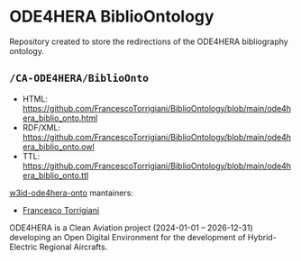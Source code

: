 # ODE4HERA BiblioOntology
Repository created to store the redirections of the ODE4HERA bibliography ontology.

## `/CA-ODE4HERA/BiblioOnto`

* HTML: https://github.com/FrancescoTorrigiani/BiblioOntology/blob/main/ode4hera_biblio_onto.html
* RDF/XML: https://github.com/FrancescoTorrigiani/BiblioOntology/blob/main/ode4hera_biblio_onto.owl
* TTL: https://github.com/FrancescoTorrigiani/BiblioOntology/blob/main/ode4hera_biblio_onto.ttl

[w3id-ode4hera-onto](https://github.com/FrancescoTorrigiani/w3id-ode4hera-onto/tree/master) mantainers:
* [Francesco Torrigiani](https://github.com/FrancescoTorrigiani)

ODE4HERA is a Clean Aviation project (2024-01-01 – 2026-12-31) developing an Open Digital Environment for the development of Hybrid-Electric Regional Aircrafts.
